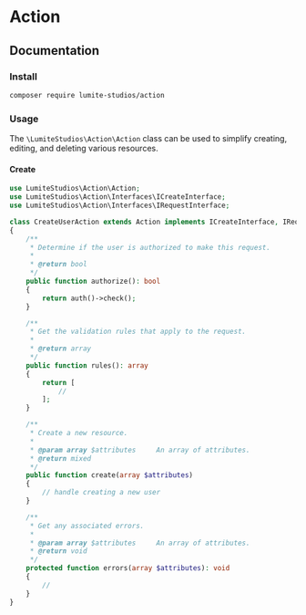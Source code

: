 # Action

## Documentation

### Install
```bash
composer require lumite-studios/action
```

### Usage
The `\LumiteStudios\Action\Action` class can be used to simplify creating, editing, and deleting various resources.

#### Create
```php
use LumiteStudios\Action\Action;
use LumiteStudios\Action\Interfaces\ICreateInterface;
use LumiteStudios\Action\Interfaces\IRequestInterface;

class CreateUserAction extends Action implements ICreateInterface, IRequestInterface
{
    /**
	 * Determine if the user is authorized to make this request.
	 *
	 * @return bool
	 */
	public function authorize(): bool
	{
		return auth()->check();
	}

	/**
	 * Get the validation rules that apply to the request.
	 *
	 * @return array
	 */
	public function rules(): array
	{
		return [
            //
		];
	}

	/**
	 * Create a new resource.
	 *
	 * @param array $attributes 	An array of attributes.
	 * @return mixed
	 */
	public function create(array $attributes)
	{
        // handle creating a new user
    }

	/**
	 * Get any associated errors.
	 *
	 * @param array $attributes 	An array of attributes.
	 * @return void
	 */
	protected function errors(array $attributes): void
	{
		//
	}
}
```
